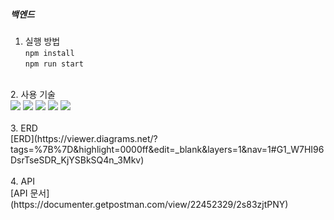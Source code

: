 ##### 백엔드

1. 실행 방법<br>
`npm install`<br>
`npm run start`<br>
<br>
2. 사용 기술<br>
<img src="https://img.shields.io/badge/node-339933?style=flat-square&logo=Node.js&logoColor=white"/>
<img src="https://img.shields.io/badge/Javascript-F7DF1E?style=flat-square&logo=JavaScript&logoColor=white"/>
<img src="https://img.shields.io/badge/Multer-F46519?style=flat-square&logo=Multer&logoColor=white"/>
<img src="https://img.shields.io/badge/Express-000000?style=flat-square&logo=Express&logoColor=white"/>
<img src="https://img.shields.io/badge/Mysql-4479A1?style=flat-square&logo=Mysql&logoColor=white"/>
<br>
<br>
3. ERD<br>
[ERD](https://viewer.diagrams.net/?tags=%7B%7D&highlight=0000ff&edit=_blank&layers=1&nav=1#G1_W7HI96DsrTseSDR_KjYSBkSQ4n_3Mkv)
<br><br>
4. API<br>
[API 문서](https://documenter.getpostman.com/view/22452329/2s83zjtPNY)
<br><br>
